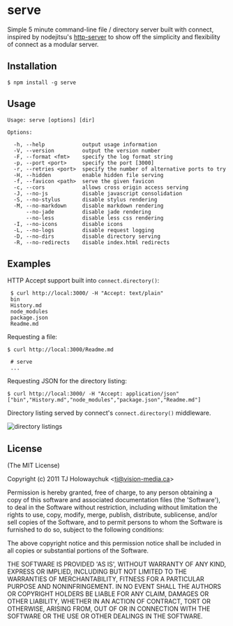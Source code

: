 
# serve

  Simple 5 minute command-line file / directory server built with connect, inspired by nodejitsu's [http-server](https://github.com/nodejitsu/http-server) to show off the simplicity and flexibility of connect as a modular server.

## Installation

    $ npm install -g serve

## Usage

```
Usage: serve [options] [dir]

Options:

  -h, --help            output usage information
  -V, --version         output the version number
  -F, --format <fmt>    specify the log format string
  -p, --port <port>     specify the port [3000]
  -r, --retries <port>  specify the number of alternative ports to try
  -H, --hidden          enable hidden file serving
  -f, --favicon <path>  serve the given favicon
  -c, --cors            allows cross origin access serving
  -J, --no-js           disable javascript consolidation
  -S, --no-stylus       disable stylus rendering
  -M, --no-markdown     disable markdown rendering
      --no-jade         disable jade rendering
      --no-less         disable less css rendering
  -I, --no-icons        disable icons
  -L, --no-logs         disable request logging
  -D, --no-dirs         disable directory serving
  -R, --no-redirects    disable index.html redirects
```

## Examples

 HTTP Accept support built into `connect.directory()`:
 
     $ curl http://local:3000/ -H "Accept: text/plain"
     bin
     History.md
     node_modules
     package.json
     Readme.md

  Requesting a file:

    $ curl http://local:3000/Readme.md

     # serve
     ...

  Requesting JSON for the directory listing:

    $ curl http://local:3000/ -H "Accept: application/json"
    ["bin","History.md","node_modules","package.json","Readme.md"]

 Directory listing served by connect's `connect.directory()` middleware.

  ![directory listings](http://f.cl.ly/items/100M2C3o0p2u3A0q1o3H/Screenshot.png)

## License 

(The MIT License)

Copyright (c) 2011 TJ Holowaychuk &lt;tj@vision-media.ca&gt;

Permission is hereby granted, free of charge, to any person obtaining
a copy of this software and associated documentation files (the
'Software'), to deal in the Software without restriction, including
without limitation the rights to use, copy, modify, merge, publish,
distribute, sublicense, and/or sell copies of the Software, and to
permit persons to whom the Software is furnished to do so, subject to
the following conditions:

The above copyright notice and this permission notice shall be
included in all copies or substantial portions of the Software.

THE SOFTWARE IS PROVIDED 'AS IS', WITHOUT WARRANTY OF ANY KIND,
EXPRESS OR IMPLIED, INCLUDING BUT NOT LIMITED TO THE WARRANTIES OF
MERCHANTABILITY, FITNESS FOR A PARTICULAR PURPOSE AND NONINFRINGEMENT.
IN NO EVENT SHALL THE AUTHORS OR COPYRIGHT HOLDERS BE LIABLE FOR ANY
CLAIM, DAMAGES OR OTHER LIABILITY, WHETHER IN AN ACTION OF CONTRACT,
TORT OR OTHERWISE, ARISING FROM, OUT OF OR IN CONNECTION WITH THE
SOFTWARE OR THE USE OR OTHER DEALINGS IN THE SOFTWARE.